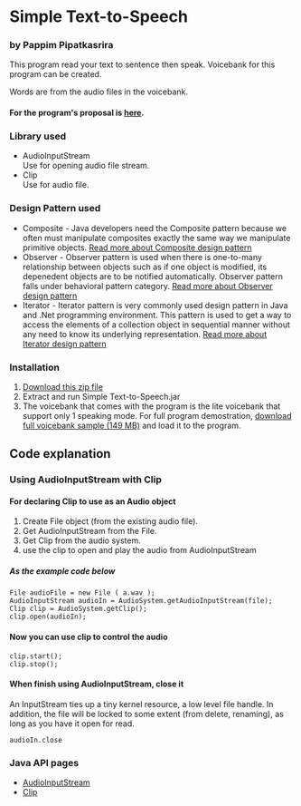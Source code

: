 # Simple Text-to-Speech

### by Pappim Pipatkasrira

This program read your text to sentence then speak.
Voicebank for this program can be created.

Words are from the audio files in the voicebank.

#### For the program's proposal is [here](https://stackoverflow.com/questions/23573020/clip-not-playing-sound-a-second-time).

### Library used
- AudioInputStream  
  Use for opening audio file stream.
- Clip  
  Use for audio file.
  
### Design Pattern used
- Composite - Java developers need the Composite pattern because we often must manipulate composites exactly the same way we manipulate primitive objects. [Read more about Composite design pattern](http://www.javaworld.com/article/2074564/learn-java/a-look-at-the-composite-design-pattern.html)
- Observer - Observer pattern is used when there is one-to-many relationship between objects such as if one object is modified, its depenedent objects are to be notified automatically. Observer pattern falls under behavioral pattern category. [Read more about Observer design pattern](https://www.tutorialspoint.com/design_pattern/observer_pattern.htm)
- Iterator - Iterator pattern is very commonly used design pattern in Java and .Net programming environment. This pattern is used to get a way to access the elements of a collection object in sequential manner without any need to know its underlying representation. [Read more about Iterator design pattern](https://www.tutorialspoint.com/design_pattern/iterator_pattern.htm)

### Installation
1. [Download this zip file](https://github.com/printto/Simple-Text-to-Speech/blob/master/runnable%20program.zip)
2. Extract and run Simple Text-to-Speech.jar
3. The voicebank that comes with the program is the lite voicebank that support only 1 speaking mode.  For full program demostration, [download full voicebank sample (149 MB)](https://drive.google.com/open?id=0B-zXMFcTjHNXcEJEUjlXbXRwckk) and load it to the program.

## Code explanation
### Using AudioInputStream with Clip
#### For declaring Clip to use as an Audio object
1. Create File object (from the existing audio file).
2. Get AudioInputStream from the File.
3. Get Clip from the audio system.
4. use the clip to open and play the audio from AudioInputStream
##### As the example code below
```
File audioFile = new File ( a.wav );
AudioInputStream audioIn = AudioSystem.getAudioInputStream(file);
Clip clip = AudioSystem.getClip();
clip.open(audioIn);
```
#### Now you can use clip to control the audio
```
clip.start();
clip.stop();
```
#### When finish using AudioInputStream, close it
An InputStream ties up a tiny kernel resource, a low level file handle. In addition, the file will be locked to some extent (from delete, renaming), as long as you have it open for read.
```
audioIn.close
```

### Java API pages
- [AudioInputStream](https://docs.oracle.com/javase/7/docs/api/javax/sound/sampled/AudioInputStream.html)
- [Clip](https://docs.oracle.com/javase/7/docs/api/javax/sound/sampled/Clip.html)
